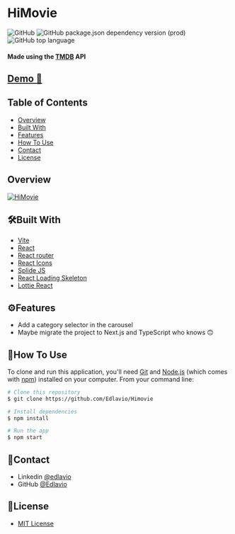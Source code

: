 # HiMovie
![GitHub](https://img.shields.io/github/license/Edlavio/Himovie)
![GitHub package.json dependency version (prod)](https://img.shields.io/github/package-json/dependency-version/Edlavio/HiMovie/react)
![GitHub top language](https://img.shields.io/github/languages/top/Edlavio/HiMovie)

#### Made using the **[TMDB](https://www.themoviedb.org/)** API

## [Demo 👀](https://himovie1.vercel.app/)
      

## Table of Contents

- [Overview](#overview)
- [Built With](#built-with)
- [Features](#features)
- [How To Use](#how-to-use)
- [Contact](#contact)
- [License](#license)

## Overview

[![HiMovie](https://user-images.githubusercontent.com/79201879/236576700-0ab2afc0-cf6b-4cc2-bb7a-c6578eac1f40.png)](https://himovie1.vercel.app/)

## 🛠️Built With

- [Vite](https://vitejs.dev/)
- [React](https://reactjs.org/)
- [React router](https://reactrouter.com/en/main)
- [React Icons](https://react-icons.github.io/react-icons/)
- [Splide JS](https://splidejs.com/)
- [React Loading Skeleton](https://github.com/dvtng/react-loading-skeleton)
- [Lottie React](https://lottiereact.com/)

## ⚙️Features

- Add a category selector in the carousel
- Maybe migrate the project to Next.js and TypeScript who knows 🙃 

## 📎How To Use


To clone and run this application, you'll need [Git](https://git-scm.com) and [Node.js](https://nodejs.org/en/download/) (which comes with [npm](http://npmjs.com)) installed on your computer. From your command line:

```bash
# Clone this repository
$ git clone https://github.com/Edlavio/Himovie

# Install dependencies
$ npm install

# Run the app
$ npm start
```

## 📣Contact

- Linkedin [@edlavio](https://www.linkedin.com/in/edlavio/)
- GitHub [@Edlavio](https://github.com/Edlavio)

## 📝License

- [MIT License](./LICENSE)
